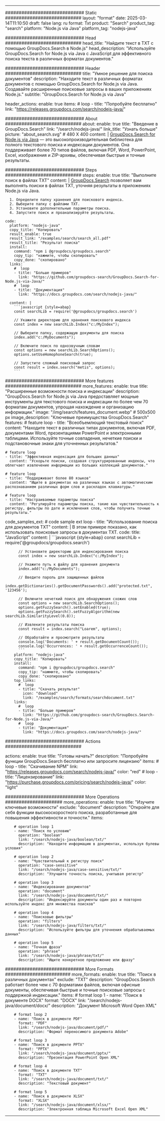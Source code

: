 
---
############################# Static ############################
layout: "format"
date:  2025-03-14T11:10:50
draft: false
lang: ru
format: Txt
product: "Search"
product_tag: "search"
platform: "Node.js via Java"
platform_tag: "nodejs-java"

############################# Head ############################
head_title: "Найдите текст в TXT с помощью GroupDocs.Search в Node.js"
head_description: "Используйте GroupDocs.Search for Node.js via Java с JavaScript для эффективного поиска текста в различных форматах документов."

############################# Header ############################
title: "Умное решение для поиска документов" 
description: "Находите текст в различных форматах документов с помощью GroupDocs.Search for Node.js via Java. Создавайте расширенные поисковые запросы в ваших приложениях Node.js."
subtitle: "GroupDocs.Search for Node.js via Java" 

header_actions:
  enable: true
  items:
    #  loop
    - title: "Попробуйте бесплатно"
      link: "https://releases.groupdocs.com/search/nodejs-java/"
      
############################# About ############################
about:
    enable: true
    title: "Введение в GroupDocs.Search"
    link: "/search/nodejs-java/"
    link_title: "Узнать больше"
    picture: "about_search.svg" # 480 X 400
    content: |
       [GroupDocs.Search for Node.js via Java](/search/nodejs-java/) — это высокопроизводительная библиотека для полного текстового поиска и индексации документов. Она поддерживает более 70 типов файлов, включая PDF, Word, PowerPoint, Excel, изображения и ZIP-архивы, обеспечивая быстрые и точные результаты.

############################# Steps ############################
steps:
    enable: true
    title: "Выполните поиск в файлах TXT"
    content: |
      [GroupDocs.Search](/search/nodejs-java/) позволяет вам выполнять поиски в файлах TXT, уточняя результаты в приложениях Node.js via Java.
      
      1. Определите папку хранения для поискового индекса.
      2. Выберите папку с файлами TXT.
      3. Установите дополнительные параметры поиска.
      4. Запустите поиск и проанализируйте результаты.
   
    code:
      platform: "nodejs-java"
      copy_title: "Копировать"
      result_enable: true
      result_link: "/examples/search/search_all.pdf"
      result_title: "Результат поиска"
      install:
        command: "npm i @groupdocs/groupdocs.search"
        copy_tip: "нажмите, чтобы скопировать"
        copy_done: "скопировано"
      links:
        #  loop
        - title: "Больше примеров"
          link: "https://github.com/groupdocs-search/GroupDocs.Search-for-Node.js-via-Java/"
        #  loop
        - title: "Документация"
          link: "https://docs.groupdocs.com/search/nodejs-java/"
          
      content: |
        ```javascript {style=abap}
        const searchLib = require('@groupdocs/groupdocs.search')

        // Укажите директорию для хранения поискового индекса
        const index = new searchLib.Index("c:/MyIndex");

        // Выберите папку, содержащую документы для поиска
        index.add("c:/MyDocuments");

        // Включите поиск по однозвучным словам
        const options = new searchLib.SearchOptions();
        options.setUseHomophoneSearch(true);

        // Запустите сложный поисковый запрос
        const result = index.search("metis", options);
        ```            

############################# More features ############################
more_features:
  enable: true
  title: "Расширенные возможности поиска и индексации"
  description: "GroupDocs.Search for Node.js via Java предоставляет мощные инструменты для текстового поиска и индексации по более чем 70 форматам документов, упрощая нахождение и организацию информации."
  image: "/img/search/features_document.webp" # 500x500 px
  image_description: "Ключевые преимущества GroupDocs.Search"
  features:
    # feature loop
    - title: "Всеобъемлющий текстовый поиск"
      content: "Находите текст в различных типах документов, включая PDF, документами Word, презентациями PowerPoint и электронными таблицами. Используйте точные совпадения, нечеткие поиски и подстановочные знаки для уточненных результатов."

    # feature loop
    - title: "Эффективная индексация для больших данных"
      content: "Ускорьте поиски, создавая структурированные индексы, что облегчает извлечение информации из больших коллекций документов."

    # feature loop
    - title: "Поддерживает более 80 языков"
      content: "Ищите в документах на различных языках с автоматическим распознаванием различных форм слов и раскладок клавиатуры."

    # feature loop
    - title: "Настраиваемые параметры поиска"
      content: "Регулируйте параметры поиска, такие как чувствительность к регистру, фильтры по дате и исключения слов, чтобы получить точные результаты."
      
  code_samples_ext:
    # code sample ext loop
    - title: "Использование поиска для документов TXT"
      content: |
        В этом примере показано, как использовать поисковые запросы в документах TXT.
      code:
        title: "JavaScript"
        content: |
          ```javascript {style=abap}
          const searchLib = require('@groupdocs/groupdocs.search')
          
          // Установите директорию для индексирования поиска
          const index = new searchLib.Index("c:/MyIndex");
              
          // Укажите путь к файлу для хранения документа
          index.add("c:/MyDocuments");

          // Введите пароль для защищенных файлов
          index.getDictionaries().getDocumentPasswords().add("protected.txt", '123456');

          // Включите нечеткий поиск для обнаружения схожих слов
          const options = new searchLib.SearchOptions();
          options.getFuzzySearch().setEnabled(true);
          options.getFuzzySearch().setFuzzyAlgorithm(new searchLib.SimilarityLevel(0.8));

          // Извлеките результаты поиска
          const result = index.search("Loarem", options);
          
          // Обработайте и просмотрите результаты
          console.log('Documents: ' + result.getDocumentCount());
          console.log('Occurrences: ' + result.getOccurrenceCount());
          ```
        platform: "nodejs-java"
        copy_title: "Копировать"
        install:
          command: "npm i @groupdocs/groupdocs.search"
          copy_tip: "нажмите, чтобы скопировать"
          copy_done: "скопировано"
        top_links:
          #  loop
          - title: "Скачать результат"
            icon: "download"
            link: "/examples/search/formats/searchdocument.txt"
        links:
          #  loop
          - title: "Больше примеров"
            link: "https://github.com/groupdocs-search/GroupDocs.Search-for-Node.js-via-Java/"
          #  loop
          - title: "Документация"
            link: "https://docs.groupdocs.com/search/nodejs-java/"
            

            


############################# Actions ############################

actions:
  enable: true
  title: "Готовы начать?"
  description: "Попробуйте функции GroupDocs.Search бесплатно или запросите лицензию"
  items:
    #  loop
    - title: "Скачивание NPM"
      link: "https://releases.groupdocs.com/search/nodejs-java/"
      color: "red"
        #  loop
    - title: "Лицензирование"
      link: "https://purchase.groupdocs.com/pricing/search/nodejs-java/"
      color: "light"


############################# More Operations #####################
more_operations:
    enable: true
    title: "Изучите ключевые возможности"
    exclude: "document"
    description: "Откройте для себя функции высокоскоростного поиска, разработанные для повышения эффективности и точности."
    items: 
          
        # operation loop 1
        - name: "Поиск по условию"
          operation: "boolean"
          link: "/search/nodejs-java/boolean/txt/"
          description: "Находите информацию в документах, используя булевы условия"

        # operation loop 2
        - name: "Чувствительный к регистру поиск"
          operation: "case-sensitive"
          link: "/search/nodejs-java/case-sensitive/txt/"
          description: "Улучшите точность поиска, учитывая регистр"

        # operation loop 3
        - name: "Индексирование документов"
          operation: "document"
          link: "/search/nodejs-java/document/txt/"
          description: "Индексируйте документы один раз и повторно используйте индекс для множества поисков"

        # operation loop 4
        - name: "Поисковые фильтры"
          operation: "filters"
          link: "/search/nodejs-java/filters/txt/"
          description: "Используйте фильтры для уточнения обрабатываемых данных"

        # operation loop 5
        - name: "Точная фраза"
          operation: "phrase"
          link: "/search/nodejs-java/phrase/txt/"
          description: "Ищите конкретное предложение или фразу"
          
        
          
############################# More Formats ########################
more_formats:
    enable: true
    title: "Поиск в различных документах"
    exclude: "TXT"
    description: "GroupDocs.Search работает более чем с 70 форматами файлов, включая офисные документы, обеспечивая быстрые и точные поисковые запросы с поддержкой индексации."
    items: 
        # format loop 1
        - name: "Поиск в документе DOCX"
          format: "DOCX"
          link: "/search/nodejs-java/document/docx/"
          description: "Документ Microsoft Word Open XML"
          
        # format loop 2
        - name: "Поиск в документе PDF"
          format: "PDF"
          link: "/search/nodejs-java/document/pdf/"
          description: "Формат переносимого документа Adobe"
          
        # format loop 3
        - name: "Поиск в документе PPTX"
          format: "PPTX"
          link: "/search/nodejs-java/document/pptx/"
          description: "Презентация PowerPoint Open XML"

        # format loop 4
        - name: "Поиск в документе TXT"
          format: "TXT"
          link: "/search/nodejs-java/document/txt/"
          description: "Текстовый документ"
          
        # format loop 5
        - name: "Поиск в документе XLSX"
          format: "XLSX"
          link: "/search/nodejs-java/document/xlsx/"
          description: "Электронная таблица Microsoft Excel Open XML"
  

---